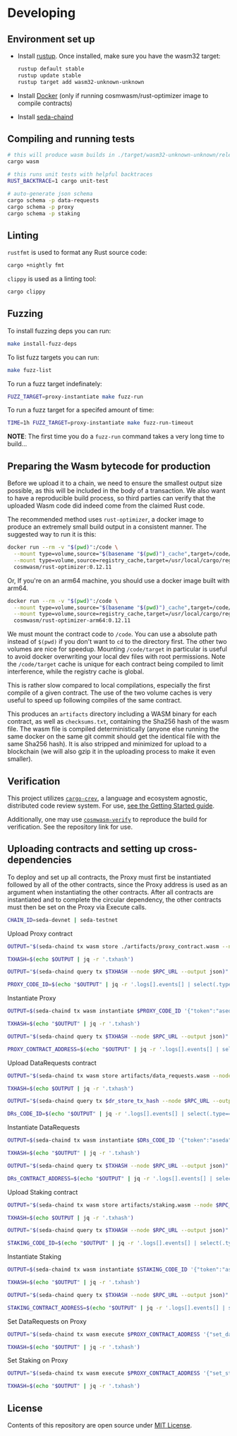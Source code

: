 # Developing

## Environment set up

- Install [rustup][1]. Once installed, make sure you have the wasm32 target:

  ```bash
  rustup default stable
  rustup update stable
  rustup target add wasm32-unknown-unknown
  ```

- Install [Docker][2] (only if running cosmwasm/rust-optimizer image to compile contracts)

- Install [seda-chaind][3]

## Compiling and running tests

```sh
# this will produce wasm builds in ./target/wasm32-unknown-unknown/release
cargo wasm

# this runs unit tests with helpful backtraces
RUST_BACKTRACE=1 cargo unit-test

# auto-generate json schema
cargo schema -p data-requests
cargo schema -p proxy
cargo schema -p staking
```

## Linting

`rustfmt` is used to format any Rust source code:

```bash
cargo +nightly fmt
```

`clippy` is used as a linting tool:

```bash
cargo clippy
```

## Fuzzing

To install fuzzing deps you can run:

```sh
make install-fuzz-deps
```

To list fuzz targets you can run:

```sh
make fuzz-list
```

To run a fuzz target indefinately:

```sh
FUZZ_TARGET=proxy-instantiate make fuzz-run
```

To run a fuzz target for a specifed amount of time:

```sh
TIME=1h FUZZ_TARGET=proxy-instantiate make fuzz-run-timeout
```

**NOTE**: The first time you do a `fuzz-run` command takes a very long time to build...

## Preparing the Wasm bytecode for production

Before we upload it to a chain, we need to ensure the smallest output size possible,
as this will be included in the body of a transaction. We also want to have a
reproducible build process, so third parties can verify that the uploaded Wasm
code did indeed come from the claimed Rust code.

The recommended method uses `rust-optimizer`, a docker image to
produce an extremely small build output in a consistent manner. The suggested way
to run it is this:

```sh
docker run --rm -v "$(pwd)":/code \
  --mount type=volume,source="$(basename "$(pwd)")_cache",target=/code/target \
  --mount type=volume,source=registry_cache,target=/usr/local/cargo/registry \
  cosmwasm/rust-optimizer:0.12.11
```

Or, If you're on an arm64 machine, you should use a docker image built with arm64.

```sh
docker run --rm -v "$(pwd)":/code \
  --mount type=volume,source="$(basename "$(pwd)")_cache",target=/code/target \
  --mount type=volume,source=registry_cache,target=/usr/local/cargo/registry \
  cosmwasm/rust-optimizer-arm64:0.12.11
```

We must mount the contract code to `/code`. You can use a absolute path instead of `$(pwd)` if you don't want to `cd` to the directory first. The other two volumes are nice for speedup. Mounting `/code/target` in particular is useful to avoid docker overwriting your local dev files with root permissions. Note the `/code/target` cache is unique for each contract being compiled to limit interference, while the registry cache is global.

This is rather slow compared to local compilations, especially the first compile of a given contract. The use of the two volume caches is very useful to speed up following compiles of the same contract.

This produces an `artifacts` directory including a WASM binary for each contract, as well as `checksums.txt`, containing the Sha256 hash of the wasm file. The wasm file is compiled deterministically (anyone else running the same docker on the same git commit should get the identical file with the same Sha256 hash). It is also stripped and minimized for upload to a blockchain (we will also gzip it in the uploading process to make it even smaller).

## Verification

This project utilizes [`cargo-crev`](https://github.com/crev-dev/cargo-crev), a language and ecosystem agnostic, distributed code review system. For use, [see the Getting Started guide](https://github.com/crev-dev/cargo-crev/blob/master/cargo-crev/src/doc/getting_started.md).

Additionally, one may use [`cosmwasm-verify`](https://github.com/CosmWasm/cosmwasm-verify) to reproduce the build for verification. See the repository link for use.

## Uploading contracts and setting up cross-dependencies

To deploy and set up all contracts, the Proxy must first be instantiated followed by all of the other contracts, since the Proxy address is used as an argument when instantiating the other contracts. After all contracts are instantiated and to complete the circular dependency, the other contracts must then be set on the Proxy via Execute calls.

```bash
CHAIN_ID=seda-devnet | seda-testnet
```

Upload Proxy contract

```bash
OUTPUT="$(seda-chaind tx wasm store ./artifacts/proxy_contract.wasm --node $RPC_URL --from $DEV_ACCOUNT --gas-prices 0.1aseda --gas auto --gas-adjustment 1.3 -y --output json --chain-id $CHAIN_ID)"

TXHASH=$(echo $OUTPUT | jq -r '.txhash')

OUTPUT="$(seda-chaind query tx $TXHASH --node $RPC_URL --output json)"

PROXY_CODE_ID=$(echo "$OUTPUT" | jq -r '.logs[].events[] | select(.type=="store_code") | .attributes[] | select(.key=="code_id") | .value')
```

Instantiate Proxy

```bash
OUTPUT=$(seda-chaind tx wasm instantiate $PROXY_CODE_ID '{"token":"aseda"}' --no-admin --from $DEV_ACCOUNT --node $RPC_URL --label proxy$PROXY_CODE_ID --gas-prices 0.1aseda --gas auto --gas-adjustment 1.3 -y --output json --chain-id $CHAIN_ID)

TXHASH=$(echo "$OUTPUT" | jq -r '.txhash')

OUTPUT="$(seda-chaind query tx $TXHASH --node $RPC_URL --output json)"

PROXY_CONTRACT_ADDRESS=$(echo "$OUTPUT" | jq -r '.logs[].events[] | select(.type=="instantiate") | .attributes[] | select(.key=="_contract_address") | .value')
```

Upload DataRequests contract

```bash
OUTPUT="$(seda-chaind tx wasm store artifacts/data_requests.wasm --node $RPC_URL --from $DEV_ACCOUNT --gas-prices 0.1aseda --gas auto --gas-adjustment 1.3 -y --output json --chain-id $CHAIN_ID)"

TXHASH=$(echo $OUTPUT | jq -r '.txhash')

OUTPUT="$(seda-chaind query tx $dr_store_tx_hash --node $RPC_URL --output json)"

DRs_CODE_ID=$(echo "$OUTPUT" | jq -r '.logs[].events[] | select(.type=="store_code") | .attributes[] | select(.key=="code_id") | .value')
```

Instantiate DataRequests

```bash
OUTPUT=$(seda-chaind tx wasm instantiate $DRs_CODE_ID '{"token":"aseda", "proxy": "'$PROXY_CONTRACT_ADDRESS'" }' --no-admin --from $DEV_ACCOUNT --node $RPC_URL --label dr$DRs_CODE_ID --gas-prices 0.1aseda --gas auto --gas-adjustment 1.3 -y --output json --chain-id $CHAIN_ID)

TXHASH=$(echo "$OUTPUT" | jq -r '.txhash')

OUTPUT="$(seda-chaind query tx $TXHASH --node $RPC_URL --output json)"

DRs_CONTRACT_ADDRESS=$(echo "$OUTPUT" | jq -r '.logs[].events[] | select(.type=="instantiate") | .attributes[] | select(.key=="_contract_address") | .value')
```

Upload Staking contract

```bash
OUTPUT="$(seda-chaind tx wasm store artifacts/staking.wasm --node $RPC_URL --from $DEV_ACCOUNT --gas-prices 0.1aseda --gas auto --gas-adjustment 1.3 -y --output json --chain-id $CHAIN_ID)"

TXHASH=$(echo $OUTPUT | jq -r '.txhash')

OUTPUT="$(seda-chaind query tx $TXHASH --node $RPC_URL --output json)"

STAKING_CODE_ID=$(echo "$OUTPUT" | jq -r '.logs[].events[] | select(.type=="store_code") | .attributes[] | select(.key=="code_id") | .value')
```

Instantiate Staking

```bash
OUTPUT=$(seda-chaind tx wasm instantiate $STAKING_CODE_ID '{"token":"aseda", "proxy":  "'$PROXY_CONTRACT_ADDRESS'" }' --no-admin --from $DEV_ACCOUNT --node $RPC_URL --label staking$staking_code_id --gas-prices 0.1aseda --gas auto --gas-adjustment 1.3 -y --output json --chain-id $CHAIN_ID)

TXHASH=$(echo "$OUTPUT" | jq -r '.txhash')

OUTPUT="$(seda-chaind query tx $TXHASH --node $RPC_URL --output json)"

STAKING_CONTRACT_ADDRESS=$(echo "$OUTPUT" | jq -r '.logs[].events[] | select(.type=="instantiate") | .attributes[] | select(.key=="_contract_address") | .value')
```

Set DataRequests on Proxy

```bash
OUTPUT="$(seda-chaind tx wasm execute $PROXY_CONTRACT_ADDRESS '{"set_data_requests":{"contract": "'$DRs_CONTRACT_ADDRESS'" }}' --from $DEV_ACCOUNT --node $RPC_URL --gas-prices 0.1aseda --gas auto --gas-adjustment 1.3 -y --output json --chain-id $CHAIN_ID)"

TXHASH=$(echo "$OUTPUT" | jq -r '.txhash')
```

Set Staking on Proxy

```bash
OUTPUT="$(seda-chaind tx wasm execute $PROXY_CONTRACT_ADDRESS '{"set_staking":{"contract": "'$STAKING_CONTRACT_ADDRESS'" }}' --from $DEV_ACCOUNT --node $RPC_URL --gas-prices 0.1aseda --gas auto --gas-adjustment 1.3 -y --output json --chain-id $CHAIN_ID)"

TXHASH=$(echo "$OUTPUT" | jq -r '.txhash')
```

## License

Contents of this repository are open source under [MIT License](LICENSE).

[1]: https://rustup.rs/
[2]: https://docs.docker.com/get-docker/
[3]: https://github.com/sedaprotocol/seda-chain
